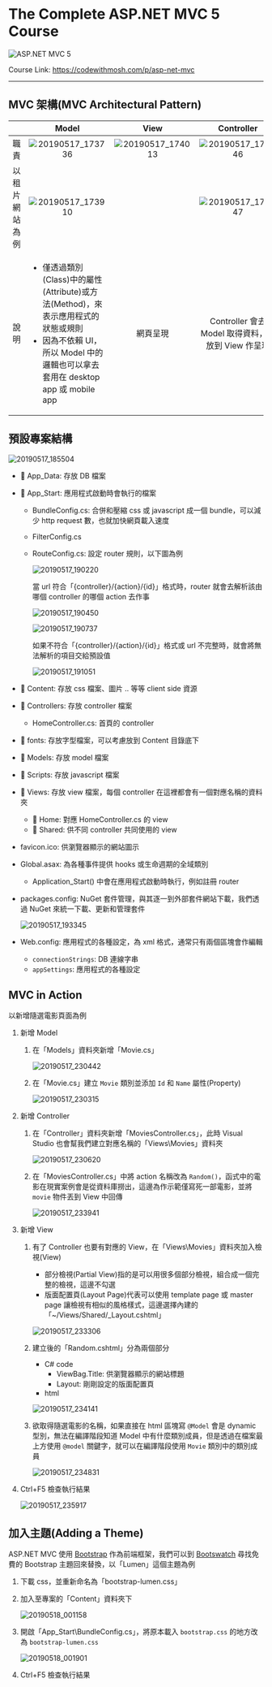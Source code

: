 # The Complete ASP&#46;NET MVC 5 Course

![ASP.NET MVC 5](img/20190517_172500.jpg)

Course Link: <https://codewithmosh.com/p/asp-net-mvc>

---

## MVC 架構(MVC Architectural Pattern)

|                |                                                                                               Model                                                                                                |                    View                     |                     Controller                     |                              Router                               |
|:--------------:|:--------------------------------------------------------------------------------------------------------------------------------------------------------------------------------------------------:|:-------------------------------------------:|:--------------------------------------------------:|:-----------------------------------------------------------------:|
|      職責      |                                                                            ![20190517_173736](img/20190517_173736.png)                                                                             | ![20190517_174013](img/20190517_174013.png) |    ![20190517_174046](img/20190517_174046.png)     |            ![20190517_182341](img/20190517_182341.png)            |
| 以租片網站為例 |                                                                            ![20190517_173910](img/20190517_173910.png)                                                                             |                                             |    ![20190517_174347](img/20190517_174347.png)     |            ![20190517_182644](img/20190517_182644.png)            |
|      說明      | <ul align="left"><li>僅透過類別(Class)中的屬性(Attribute)或方法(Method)，來表示應用程式的狀態或規則</li><li>因為不依賴 UI，所以 Model 中的邏輯也可以拿去套用在 desktop app 或 mobile app</li></ul> |                  網頁呈現                   | Controller 會去 Model 取得資料，並放到 View 作呈現 | 造訪任一網頁時，Router 會選擇出正確的 Controller 去作它該作的工作 |

## 預設專案結構

![20190517_185504](img/20190517_185504.png)

- :file_folder: App_Data: 存放 DB 檔案
- :file_folder: App_Start: 應用程式啟動時會執行的檔案
    - BundleConfig.cs: 合併和壓縮 css 或 javascript 成一個 bundle，可以減少 http request 數，也就加快網頁載入速度
    - FilterConfig.cs
    - RouteConfig.cs: 設定 router 規則，以下圖為例

        ![20190517_190220](img/20190517_190220.png)

        當 url 符合「{controller}/{action}/{id}」格式時，router 就會去解析該由哪個 controller 的哪個 action 去作事

        ![20190517_190450](img/20190517_190450.png)

        ![20190517_190737](img/20190517_190737.png)

        如果不符合「{controller}/{action}/{id}」格式或 url 不完整時，就會將無法解析的項目交給預設值

        ![20190517_191051](img/20190517_191051.png)

- :file_folder: Content: 存放 css 檔案、圖片 .. 等等 client side 資源
- :file_folder: Controllers: 存放 controller 檔案
    - HomeController.cs: 首頁的 controller
- :file_folder: fonts: 存放字型檔案，可以考慮放到 Content 目錄底下
- :file_folder: Models: 存放 model 檔案
- :file_folder: Scripts: 存放 javascript 檔案
- :file_folder: Views: 存放 view 檔案，每個 controller 在這裡都會有一個對應名稱的資料夾
    - :file_folder: Home: 對應 HomeController.cs 的 view
    - :file_folder: Shared: 供不同 controller 共同使用的 view
- favicon.ico: 供瀏覽器顯示的網站圖示
- Global.asax: 為各種事件提供 hooks 或生命週期的全域類別
    - Application_Start() 中會在應用程式啟動時執行，例如註冊 router
- packages.config: NuGet 套件管理，與其逐一到外部套件網站下載，我們透過 NuGet 來統一下載、更新和管理套件

    ![20190517_193345](img/20190517_193345.png)

- Web.config: 應用程式的各種設定，為 xml 格式，通常只有兩個區塊會作編輯
    - ```connectionStrings```: DB 連線字串
    - ```appSettings```: 應用程式的各種設定

## MVC in Action

以新增隨選電影頁面為例

1. 新增 Model
    1. 在「Models」資料夾新增「Movie.cs」

        ![20190517_230442](img/20190517_230442.png)

    2. 在「Movie.cs」建立 ```Movie``` 類別並添加 ```Id``` 和 ```Name``` 屬性(Property)

        ![20190517_230315](img/20190517_230315.png)

2. 新增 Controller
    1. 在「Controller」資料夾新增「MoviesController.cs」，此時 Visual Studio 也會幫我們建立對應名稱的「Views\Movies」資料夾

        ![20190517_230620](img/20190517_230620.png)

    2. 在「MoviesController.cs」中將 action 名稱改為 ```Random()```，函式中的電影在現實案例會是從資料庫撈出，這邊為作示範僅寫死一部電影，並將 ```movie``` 物件丟到 View 中回傳

        ![20190517_233941](img/20190517_233941.png)

3. 新增 View
    1. 有了 Controller 也要有對應的 View，在「Views\Movies」資料夾加入檢視(View)
        - 部分檢視(Partial View)指的是可以用很多個部分檢視，組合成一個完整的檢視，這邊不勾選
        - 版面配置頁(Layout Page)代表可以使用 template page 或 master page 讓檢視有相似的風格樣式，這邊選擇內建的「~/Views/Shared/_Layout.cshtml」

        ![20190517_233306](img/20190517_233306.png)

    2. 建立後的「Random.cshtml」分為兩個部分
        - C# code
            - ViewBag.Title: 供瀏覽器顯示的網站標題
            - Layout: 剛剛設定的版面配置頁
        - html

        ![20190517_234141](img/20190517_234141.png)

    3. 欲取得隨選電影的名稱，如果直接在 html 區塊寫 ```@Model``` 會是 dynamic 型別，無法在編譯階段知道 Model 中有什麼類別成員，但是透過在檔案最上方使用 ```@model``` 關鍵字，就可以在編譯階段使用 ```Movie``` 類別中的類別成員

        ![20190517_234831](img/20190517_234831.png)

4. Ctrl+F5 檢查執行結果

    ![20190517_235917](img/20190517_235917.png)

## 加入主題(Adding a Theme)

ASP<span>.</span>NET MVC 使用 [Bootstrap](https://getbootstrap.com/) 作為前端框架，我們可以到 [Bootswatch](https://bootswatch.com/3/) 尋找免費的 Bootstrap 主題回來替換，以「Lumen」這個主題為例

1. 下載 css，並重新命名為「bootstrap-lumen.css」
2. 加入至專案的「Content」資料夾下

    ![20190518_001158](img/20190518_001158.png)

3. 開啟「App_Start\BundleConfig.cs」，將原本載入 ```bootstrap.css``` 的地方改為 ```bootstrap-lumen.css```

    ![20190518_001901](img/20190518_001901.png)

4. Ctrl+F5 檢查執行結果
